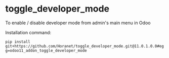 # toggle_developer_mode
To enable / disable developer mode from admin's main menu in Odoo

Installation command:

`pip install git+https://github.com/Horanet/toggle_developer_mode.git@11.0.1.0.0#egg=odoo11_addon_toggle_developer_mode`
